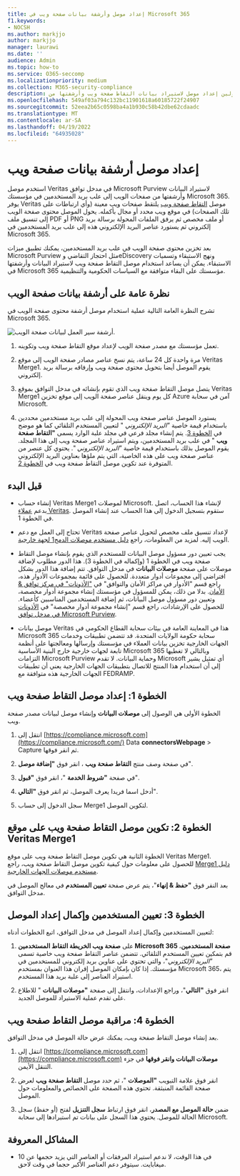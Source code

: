 ```yaml
---
title: إعداد موصل وأرشفة بيانات صفحة ويب في Microsoft 365
f1.keywords:
- NOCSH
ms.author: markjjo
author: markjjo
manager: laurawi
ms.date: ''
audience: Admin
ms.topic: how-to
ms.service: O365-seccomp
ms.localizationpriority: medium
ms.collection: M365-security-compliance
description: يمكن للمسؤولين إعداد موصل لاستيراد بيانات التقاط صفحة ويب وأرشفتها من Veritas في Microsoft 365. يتيح لك هذا الموصل أرشفة البيانات من مصادر بيانات الجهات الخارجية في Microsoft 365 حتى تتمكن من استخدام ميزات التوافق مثل الاحتجاز القانوني والبحث في المحتوى ونهج الاستبقاء لإدارة بيانات الجهات الخارجية لمؤسستك.
ms.openlocfilehash: 549af03a794c132bc11901618a60185722f24907
ms.sourcegitcommit: 52eea2b65c0598ba4a1b930c58b42dbe62cdaadc
ms.translationtype: MT
ms.contentlocale: ar-SA
ms.lasthandoff: 04/19/2022
ms.locfileid: "64935028"
---
```

# <a name="set-up-a-connector-to-archive-webpage-data"></a>إعداد موصل أرشفة بيانات صفحة ويب

استخدم موصل Veritas في مدخل توافق Microsoft Purview لاستيراد البيانات وأرشفتها من صفحات الويب إلى علب بريد المستخدمين في مؤسستك Microsoft 365. يوفر Veritas موصل [التقاط صفحة ويب](https://globanet.com/webpage-capture) يلتقط صفحات ويب معينة (وأي ارتباطات على تلك الصفحات) في موقع ويب محدد أو مجال بأكمله. يحول الموصل محتوى صفحة الويب إلى تنسيق ملف PDF أو PNG أو ملف مخصص ثم يرفق الملفات المحولة برسالة بريد إلكتروني ثم يستورد عناصر البريد الإلكتروني هذه إلى علب بريد المستخدمين في Microsoft 365.

بعد تخزين محتوى صفحة الويب في علب بريد المستخدمين، يمكنك تطبيق ميزات Microsoft Purview مثل احتجاز التقاضي وeDiscovery ونهج الاستبقاء وتسميات الاستبقاء. يمكن أن يساعد استخدام موصل التقاط صفحة ويب لاستيراد البيانات وأرشفتها في Microsoft 365 مؤسستك على البقاء متوافقة مع السياسات الحكومية والتنظيمية.

## <a name="overview-of-archiving-webpage-data"></a>نظرة عامة على أرشفة بيانات صفحة الويب

تشرح النظرة العامة التالية عملية استخدام موصل أرشفة محتوى صفحة الويب في Microsoft 365.

![أرشفة سير العمل لبيانات صفحة الويب.](../media/WebPageCaptureConnectorWorkflow.png)

1. تعمل مؤسستك مع مصدر صفحة الويب لإعداد موقع التقاط صفحة ويب وتكوينه.

2. مرة واحدة كل 24 ساعة، يتم نسخ عناصر مصادر صفحة الويب إلى موقع Veritas Merge1. يقوم الموصل أيضا بتحويل محتوى صفحة ويب وإرفاقه برسالة بريد إلكتروني.

3. يتصل موصل التقاط صفحة ويب الذي تقوم بإنشائه في مدخل التوافق بموقع Veritas Merge1 كل يوم وينقل عناصر صفحة الويب إلى موقع تخزين Azure آمن في سحابة Microsoft.

4. يستورد الموصل عناصر صفحة ويب المحولة إلى علب بريد مستخدمين محددين باستخدام قيمة خاصية *"البريد الإلكتروني* " لتعيين المستخدم التلقائي كما هو موضح في [الخطوة 3](#step-3-map-users-and-complete-the-connector-setup). يتم إنشاء مجلد فرعي في مجلد علبة الوارد يسمى **"التقاط صفحة ويب** " في علب بريد المستخدمين، ويتم استيراد عناصر صفحة ويب إلى هذا المجلد. يقوم الموصل بذلك باستخدام قيمة خاصية *"البريد الإلكتروني* ". يحتوي كل عنصر من عناصر صفحة ويب على هذه الخاصية، التي يتم ملؤها بعناوين البريد الإلكتروني المتوفرة عند تكوين موصل التقاط صفحة ويب في [الخطوة 2](#step-2-configure-the-webpage-capture-connector-on-the-veritas-merge1-site).

## <a name="before-you-begin"></a>قبل البدء

- إنشاء حساب Veritas Merge1 لموصلات Microsoft. لإنشاء هذا الحساب، اتصل بدعم [عملاء Veritas](https://www.veritas.com/content/support/). ستقوم بتسجيل الدخول إلى هذا الحساب عند إنشاء الموصل في الخطوة 1.

- تحتاج إلى العمل مع دعم Veritas لإعداد تنسيق ملف مخصص لتحويل عناصر صفحة الويب إليه. لمزيد من المعلومات، راجع [دليل مستخدم موصلات الدمج1 لجهة خارجية](https://docs.ms.merge1.globanetportal.com/Merge1%20Third-Party%20Connectors%20Web%20Page%20Capture%20User%20Guide%20.pdf).

- يجب تعيين دور مسؤول موصل البيانات للمستخدم الذي يقوم بإنشاء موصل التقاط صفحة ويب في الخطوة 1 (وإكماله في الخطوة 3). هذا الدور مطلوب لإضافة موصلات على صفحة **موصلات البيانات** في مدخل التوافق. تتم إضافة هذا الدور بشكل افتراضي إلى مجموعات أدوار متعددة. للحصول على قائمة بمجموعات الأدوار هذه، راجع قسم "الأدوار في مراكز الأمان والتوافق" في ["الأذونات" في مركز توافق & الأمان](../security/office-365-security/permissions-in-the-security-and-compliance-center.md#roles-in-the-security--compliance-center). بدلا من ذلك، يمكن للمسؤول في مؤسستك إنشاء مجموعة أدوار مخصصة، وتعيين دور مسؤول موصل البيانات، ثم إضافة المستخدمين المناسبين كأعضاء. للحصول على الإرشادات، راجع قسم "إنشاء مجموعة أدوار مخصصة" في [الأذونات في مدخل توافق Microsoft Purview](microsoft-365-compliance-center-permissions.md#create-a-custom-role-group).

- موصل بيانات Veritas هذا في المعاينة العامة في بيئات سحابة القطاع الحكومي في Microsoft 365 سحابة حكومة الولايات المتحدة. قد تتضمن تطبيقات وخدمات الجهات الخارجية تخزين بيانات العملاء في مؤسستك وإرسالها ومعالجتها على أنظمة تابعة لجهات خارجية خارج البنية الأساسية Microsoft 365 وبالتالي لا تغطيها التزامات Microsoft Purview وحماية البيانات. لا تقدم Microsoft أي تمثيل يشير إلى أن استخدام هذا المنتج للاتصال بتطبيقات الجهات الخارجية يعني أن تطبيقات الجهات الخارجية هذه متوافقة مع FEDRAMP.

## <a name="step-1-set-up-the-webpage-capture-connector"></a>الخطوة 1: إعداد موصل التقاط صفحة ويب

الخطوة الأولى هي الوصول إلى **موصلات البيانات** وإنشاء موصل لبيانات مصدر صفحة ويب.

1. انتقل إلى [https://compliance.microsoft.com](https://compliance.microsoft.com/) Data **connectorsWebpage** >  Capture ثم انقر فوقها.

2. في صفحة وصف منتج **التقاط صفحة ويب** ، انقر فوق **"إضافة موصل**".

3. في صفحة **"شروط الخدمة** "، انقر فوق **"قبول**".

4. أدخل اسما فريدا يعرف الموصل، ثم انقر فوق **"التالي**".

5. سجل الدخول إلى حساب Merge1 لتكوين الموصل.

## <a name="step-2-configure-the-webpage-capture-connector-on-the-veritas-merge1-site"></a>الخطوة 2: تكوين موصل التقاط صفحة ويب على موقع Veritas Merge1

الخطوة الثانية هي تكوين موصل التقاط صفحة ويب على موقع Veritas Merge1. للحصول على معلومات حول كيفية تكوين موصل التقاط صفحة ويب، راجع [Merge1 دليل مستخدم موصلات الجهات الخارجية](https://docs.ms.merge1.globanetportal.com/Merge1%20Third-Party%20Connectors%20Web%20Page%20Capture%20User%20Guide%20.pdf).

بعد النقر فوق **"حفظ & إنهاء**"، يتم عرض صفحة **تعيين المستخدم** في معالج الموصل في مدخل التوافق.

## <a name="step-3-map-users-and-complete-the-connector-setup"></a>الخطوة 3: تعيين المستخدمين وإكمال إعداد الموصل

لتعيين المستخدمين وإكمال إعداد الموصل في مدخل التوافق، اتبع الخطوات أدناه:

1. على **صفحة ويب الخريطة التقاط المستخدمين Microsoft 365 صفحة المستخدمين**، قم بتمكين تعيين المستخدم التلقائي. تتضمن عناصر التقاط صفحة ويب خاصية تسمى *"البريد الإلكتروني*"، والتي تحتوي على عناوين بريد إلكتروني للمستخدمين في مؤسستك. إذا كان بإمكان الموصل إقران هذا العنوان بمستخدم Microsoft 365، يتم استيراد العناصر إلى علبة بريد هذا المستخدم.

2. انقر فوق **"التالي**"، وراجع الإعدادات، وانتقل إلى صفحة **"موصلات البيانات** " للاطلاع على تقدم عملية الاستيراد للموصل الجديد.

## <a name="step-4-monitor-the-webpage-capture-connector"></a>الخطوة 4: مراقبة موصل التقاط صفحة ويب

بعد إنشاء موصل التقاط صفحة ويب، يمكنك عرض حالة الموصل في مدخل التوافق.

1. انتقل إلى [https://compliance.microsoft.com](https://compliance.microsoft.com) **موصلات البيانات وانقر فوقها** في جزء التنقل الأيمن.

2. انقر فوق علامة التبويب **"الموصلات** "، ثم حدد موصل **التقاط صفحة ويب** لعرض صفحة القائمة المنبثقة. تحتوي هذه الصفحة على الخصائص والمعلومات حول الموصل.

3. ضمن **حالة الموصل مع المصدر**، انقر فوق ارتباط **سجل التنزيل** لفتح (أو حفظ) سجل الحالة للموصل. يحتوي هذا السجل على بيانات تم استيرادها إلى سحابة Microsoft.

## <a name="known-issues"></a>المشاكل المعروفة

- في هذا الوقت، لا ندعم استيراد المرفقات أو العناصر التي يزيد حجمها عن 10 ميغابايت. سيتوفر دعم العناصر الأكبر حجما في وقت لاحق.